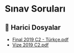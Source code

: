 # Sınav Soruları


<!--Index-->

## 📂 Harici Dosyalar

- [Final 2019 C2 - Türkçe.pdf](./Final%202019%20C2%20-%20T%C3%BCrk%C3%A7e.pdf)
- [Vize 2019 C2.pdf](./Vize%202019%20C2.pdf)


<!--Index-->

